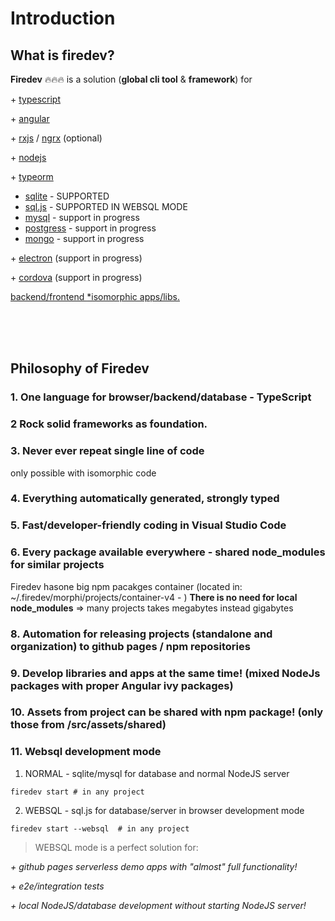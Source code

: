 # Introduction

## What is firedev?

**Firedev** 🔥🔥🔥 is a solution (**global cli tool** & **framework**) for

\+
[typescript](https://www.typescriptlang.org/)

\+
[angular](https://angular.io/)

\+
[rxjs](https://rxjs.dev/) / [ngrx](https://ngrx.io/) (optional)

\+
[nodejs](https://nodejs.org/en/)

\+ [typeorm](https://typeorm.io/)

- [sqlite](https://github.com/WiseLibs/better-sqlite3) - SUPPORTED
- [sql.js](https://sql.js.org) - SUPPORTED IN WEBSQL MODE
- [mysql](https://www.mysql.com/) - support in progress
- [postgress](https://www.postgresql.org) - support in progress
- [mongo](https://www.postgresql.org) - support in progress

\+
[electron](https://www.electronjs.org/) (support in progress)

\+
[cordova](https://cordova.apache.org/) (support in progress)

<ins>backend/frontend [\*isomorphic](https://en.wikipedia.org/wiki/Isomorphic_JavaScript) apps/libs.</ins>

<br/><br/>
<br/>

## Philosophy of Firedev

### 1. One language for browser/backend/database - **TypeScript**

### 2 Rock solid frameworks as foundation.

### 3. **Never** ever **repeat** single line of **code**

only possible with isomorphic code

### 4. Everything automatically generated, strongly typed

### 5. Fast/developer-friendly coding in <b>Visual Studio Code</b>

### 6. Every package available everywhere - shared <b>node_modules</b> for similar projects

Firedev hasone big npm pacakges container (located in: ~/.firedev/morphi/projects/container-v4 - )
**There is no need for local node_modules** => many projects takes megabytes instead gigabytes

### 8. Automation for releasing projects (standalone and organization) to github pages / npm repositories

### 9. Develop libraries and apps at the same time! (mixed NodeJs packages with proper Angular ivy packages)

### 10. Assets from project can be shared with npm package! (only those from **/src/assets/shared**)

### 11. Websql development mode

1. NORMAL - sqlite/mysql for database and normal NodeJS server

```
firedev start # in any project
```

2. WEBSQL - sql.js for database/server in browser development mode

```
firedev start --websql  # in any project
```

> WEBSQL mode is a perfect solution for:

_\+ github pages serverless demo apps with "almost" full functionality!_

_\+ e2e/integration tests_

_\+ local NodeJS/database development without starting NodeJS server!_
